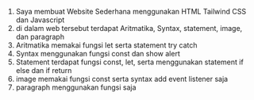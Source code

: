 1. Saya membuat Website Sederhana menggunakan HTML Tailwind CSS dan Javascript
2. di dalam web tersebut terdapat Aritmatika, Syntax, statement, image, dan paragraph
3. Aritmatika memakai fungsi let serta statement try catch
4. Syntax menggunakan fungsi const dan show alert
5. Statement terdapat fungsi const, let, serta menggunakan statement if else dan if return
6. image memakai fungsi const serta syntax add event listener saja
7. paragraph menggunakan fungsi saja
